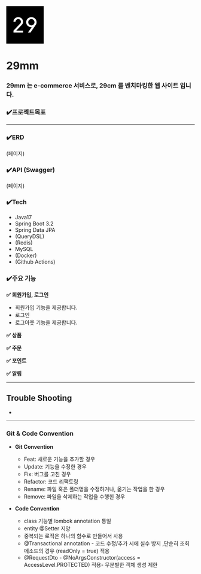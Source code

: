 

<img alt="img.png" height="100" src="img.png" width="100"/>

# **29mm**


### 29mm 는 e-commerce 서비스로, 29cm 를 벤치마킹한 웹 사이트 입니다.


### **✔️프로젝트목표**



---
### **✔️ERD**

(페이지)

### **✔️API (Swagger)**

(페이지)



### ✔️Tech

- Java17
- Spring Boot 3.2
- Spring Data JPA
- (QueryDSL)
- (Redis)
- MySQL
- (Docker)
- (Github Actions)



### **✔️주요 기능**

**✅ 회원가입, 로그인**

- 회원가입 기능을 제공합니다.
- 로그인
- 로그아웃 기능을 제공합니다.

**✅ 상품**

**✅ 주문**

**✅ 포인트**

**✅ 알림**

---

## **Trouble Shooting**

-


---


### Git & Code Convention

- **Git Convention**
    - Feat: 새로운 기능을 추가할 경우
    - Update: 기능을 수정한 경우
    - Fix: 버그를 고친 경우
    - Refactor: 코드 리팩토링
    - Rename: 파일 혹은 폴더명을 수정하거나, 옮기는 작업을 한 경우
    - Remove: 파일을 삭제하는 작업을 수행힌 경우



- **Code Convention**
    - class 기능별 lombok annotation 통일
    - entity @Setter 지양
    - 중복되는 로직은 하나의 함수로 만들어서 사용
    - @Transactional annotation - 코드 수정/추가 시에 실수 방지 ,단순히 조회 메소드의 경우 (readOnly = true) 적용
    - @RequestDto - @NoArgsConstructor(access = AccessLevel.PROTECTED) 적용- 무분별한 객체 생성 제한
